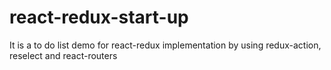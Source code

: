 # react-redux-start-up
It is a to do list demo for react-redux implementation by using redux-action,  reselect and react-routers
